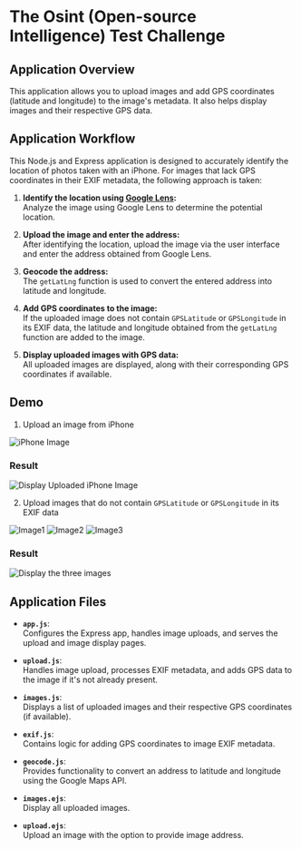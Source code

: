 # The Osint (Open-source Intelligence) Test Challenge 

## Application Overview 
This application allows you to upload images and add GPS coordinates (latitude and longitude) to the image's metadata. It also helps display images and their respective GPS data.

## Application Workflow

This Node.js and Express application is designed to accurately identify the location of photos taken with an iPhone. For images that lack GPS coordinates in their EXIF metadata, the following approach is taken:

1. **Identify the location using [Google Lens](https://lens.google.com/search):**  
   Analyze the image using Google Lens to determine the potential location.

2. **Upload the image and enter the address:**  
   After identifying the location, upload the image via the user interface and enter the address obtained from Google Lens.

3. **Geocode the address:**  
   The `getLatLng` function is used to convert the entered address into latitude and longitude.

4. **Add GPS coordinates to the image:**  
   If the uploaded image does not contain `GPSLatitude` or `GPSLongitude` in its EXIF data, the latitude and longitude obtained from the `getLatLng` function are added to the image.

5. **Display uploaded images with GPS data:**  
   All uploaded images are displayed, along with their corresponding GPS coordinates if available.

## Demo 
1. Upload an image from iPhone

![iPhone Image](public/demo-images/upload-image-from-iphone.png)

### Result

![Display Uploaded iPhone Image](public/demo-images/display-result-from-iphone-image.png)

2. Upload images that do not  contain `GPSLatitude` or `GPSLongitude` in its EXIF data

![Image1](public/demo-images/upload-image1-with-address-from-google-search.png)
![Image2](public/demo-images/upload-image2-with-address-from-google-search.png)
![Image3](public/demo-images/upload-image3-with-address-from-google-search.png)

### Result

![Display the three images](public/demo-images/3-images-rendered.png)


## Application Files

- **`app.js`**:  
  Configures the Express app, handles image uploads, and serves the upload and image display pages.

- **`upload.js`**:  
  Handles image upload, processes EXIF metadata, and adds GPS data to the image if it's not already present.

- **`images.js`**:  
  Displays a list of uploaded images and their respective GPS coordinates (if available).

- **`exif.js`**:  
  Contains logic for adding GPS coordinates to image EXIF metadata.

- **`geocode.js`**:  
  Provides functionality to convert an address to latitude and longitude using the Google Maps API.

- **`images.ejs`**:  
  Display all uploaded images.

- **`upload.ejs`**:  
  Upload an image with the option to provide image address.
